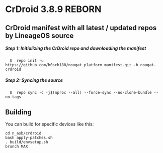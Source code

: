 CrDroid 3.8.9 REBORN
===========
CrDroid manifest with all latest / updated repos by LineageOS source
------------------

##### Step 1: Initializing the CrDroid repo and downloading the manifest

      $  repo init -u https://github.com/h0sch180/nougat_platform_manifest.git -b nougat-crdroid

##### Step 2: Syncing the source

      $  repo sync -c -j$(nproc --all) --force-sync --no-clone-bundle --no-tags
	  
Building
--------

You can build for specific devices like this:

    cd n_asb/crdroid
    bash apply-patches.sh
    . build/envsetup.sh
    brunch MAX
